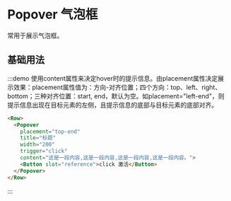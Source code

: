 # Popover 气泡框

常用于展示气泡框。

## 基础用法

:::demo 使用content属性来决定hover时的提示信息。由placement属性决定展示效果：placement属性值为：方向-对齐位置；四个方向：top、left、right、bottom；三种对齐位置：start, end，默认为空。如placement="left-end"，则提示信息出现在目标元素的左侧，且提示信息的底部与目标元素的底部对齐。

```html
<Row>
  <Popover
    placement="top-end"
    title="标题"
    width="200"
    trigger="click"
    content="这是一段内容,这是一段内容,这是一段内容,这是一段内容。">
    <Button slot="reference">click 激活</Button>
  </Popover>
</Row>
```
:::

<script>
  import Row from '@/components/row';
  import Button from '@/components/button';
  import Popover from '@/components/popover';

  export default {
    components: {
      Row,
      Button,
      Popover,
    },
  };
</script>
<style lang="scss" scoped>
</style>